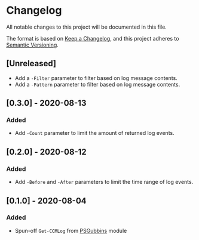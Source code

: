 # Changelog

All notable changes to this project will be documented in this file.

The format is based on [Keep a Changelog](https://keepachangelog.com/en/1.0.0/),
and this project adheres to [Semantic Versioning](https://semver.org/spec/v2.0.0.html).

## [Unreleased]

- Add a ``-Filter`` parameter to filter based on log message contents.
- Add a ``-Pattern`` parameter to filter based on log message contents.

## [0.3.0] - 2020-08-13

### Added

- Add ``-Count`` parameter to limit the amount of returned log events.

## [0.2.0] - 2020-08-12

### Added

- Add ``-Before`` and ``-After`` parameters to limit the time range of log events.

## [0.1.0] - 2020-08-04

### Added

- Spun-off ``Get-CCMLog`` from [PSGubbins](https://github.com/phlcrny/PSGubbins) module
